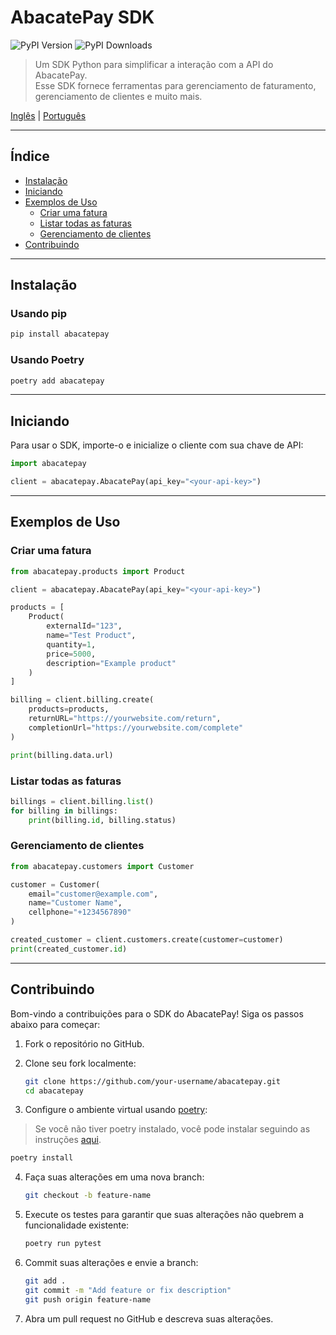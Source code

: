 # AbacatePay SDK

![PyPI Version](https://img.shields.io/pypi/v/abacatepay?label=pypi%20package)
![PyPI Downloads](https://img.shields.io/pypi/dm/abacatepay)

> Um SDK Python para simplificar a interação com a API do AbacatePay. <br />
> Esse SDK fornece ferramentas para gerenciamento de faturamento, gerenciamento de clientes e muito mais.

[Inglês](README.md) | [Português](README-pt.md)

---

## Índice

- [Instalação](#instalação)
- [Iniciando](#iniciando)
- [Exemplos de Uso](#exemplos-de-uso)
  - [Criar uma fatura](#criar-uma-fatura)
  - [Listar todas as faturas](#listar-todas-as-faturas)
  - [Gerenciamento de clientes](#gerenciamento-de-clientes)
- [Contribuindo](#contribuindo)

---

## Instalação

### Usando pip

```bash
pip install abacatepay
```

### Usando Poetry

```bash
poetry add abacatepay
```

---

## Iniciando

Para usar o SDK, importe-o e inicialize o cliente com sua chave de API:

```python
import abacatepay

client = abacatepay.AbacatePay(api_key="<your-api-key>")
```

---

## Exemplos de Uso

### Criar uma fatura

```python
from abacatepay.products import Product

client = abacatepay.AbacatePay(api_key="<your-api-key>")

products = [
    Product(
        externalId="123",
        name="Test Product",
        quantity=1,
        price=5000,
        description="Example product"
    )
]

billing = client.billing.create(
    products=products,
    returnURL="https://yourwebsite.com/return",
    completionUrl="https://yourwebsite.com/complete"
)

print(billing.data.url)
```

### Listar todas as faturas

```python
billings = client.billing.list()
for billing in billings:
    print(billing.id, billing.status)
```

### Gerenciamento de clientes

```python
from abacatepay.customers import Customer

customer = Customer(
    email="customer@example.com",
    name="Customer Name",
    cellphone="+1234567890"
)

created_customer = client.customers.create(customer=customer)
print(created_customer.id)
```

---

## Contribuindo

Bom-vindo a contribuições para o SDK do AbacatePay! Siga os passos abaixo para começar:

1. Fork o repositório no GitHub.

2. Clone seu fork localmente:

   ```bash
   git clone https://github.com/your-username/abacatepay.git
   cd abacatepay
   ```

3. Configure o ambiente virtual usando [poetry](https://python-poetry.org/):
> Se você não tiver poetry instalado, você pode instalar seguindo as instruções [aqui](https://python-poetry.org/docs/#installing-with-the-official-installer).

   ```bash
   poetry install
   ```

4. Faça suas alterações em uma nova branch:

   ```bash
   git checkout -b feature-name
   ```

5. Execute os testes para garantir que suas alterações não quebrem a funcionalidade existente:

   ```bash
   poetry run pytest
   ```

6. Commit suas alterações e envie a branch:

   ```bash
   git add .
   git commit -m "Add feature or fix description"
   git push origin feature-name
   ```

7. Abra um pull request no GitHub e descreva suas alterações.
